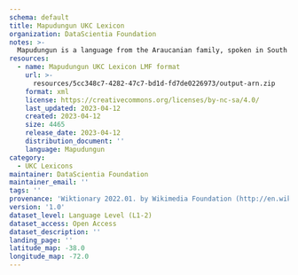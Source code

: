 ```yaml
---
schema: default
title: Mapudungun UKC Lexicon
organization: DataScientia Foundation
notes: >-
  Mapudungun is a language from the Araucanian family, spoken in South America. The UKC Lexicon of Mapudungun is represented as a lexico-semantic network. It consists of words, word senses, synsets, as well as sense-level and synset-level relationships.
resources:
  - name: Mapudungun UKC Lexicon LMF format
    url: >-
      resources/5cc348c7-4282-47c7-bd1d-fd7de0226973/output-arn.zip
    format: xml
    license: https://creativecommons.org/licenses/by-nc-sa/4.0/
    last_updated: 2023-04-12
    created: 2023-04-12
    size: 4465
    release_date: 2023-04-12
    distribution_document: ''
    language: Mapudungun
category:
  - UKC Lexicons
maintainer: DataScientia Foundation
maintainer_email: ''
tags: ''
provenance: 'Wiktionary 2022.01. by Wikimedia Foundation (http://en.wiktionary.org); CogNet 2.1 by Khuyagbaatar Batsuren, National University of Mongolia (http://cognet.ukc.disi.unitn.it); KinDiv: Kinship Diversity 1.0 by Temuulen Khishigsuren (http://ukc.disi.unitn.it/index.php/kinship/); Native Languages of the Americas 2021.11. by Laura Redish and Orrin Lewis (http://www.native-languages.org); Princeton WordNet 2.1 by Princeton University (https://wordnet.princeton.edu)'
version: '1.0'
dataset_level: Language Level (L1-2)
dataset_access: Open Access
dataset_description: ''
landing_page: ''
latitude_map: -38.0
longitude_map: -72.0
---
```

